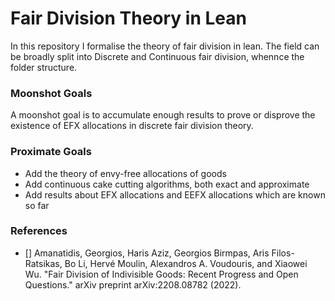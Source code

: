 # Fair Division Theory in Lean

In this repository I formalise the theory of fair division in lean. The field can be broadly split into Discrete and Continuous fair division, whennce the folder structure.

### Moonshot Goals

A moonshot goal is to accumulate enough results to prove or disprove the existence of EFX allocations in discrete fair division theory.

### Proximate Goals

- Add the theory of envy-free allocations of goods
- Add continuous cake cutting algorithms, both exact and approximate
- Add results about EFX allocations and EEFX allocations which are known so far


### References
- [] Amanatidis, Georgios, Haris Aziz, Georgios Birmpas, Aris Filos-Ratsikas, Bo Li, Hervé Moulin, Alexandros A. Voudouris, and Xiaowei Wu. "Fair Division of Indivisible Goods: Recent Progress and Open Questions." arXiv preprint arXiv:2208.08782 (2022).